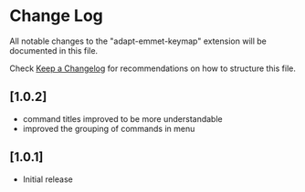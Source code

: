 # Change Log

All notable changes to the "adapt-emmet-keymap" extension will be documented in this file.

Check [Keep a Changelog](http://keepachangelog.com/) for recommendations on how to structure this file.

## [1.0.2]
- command titles improved to be more understandable
- improved the grouping of commands in menu

## [1.0.1]
- Initial release
